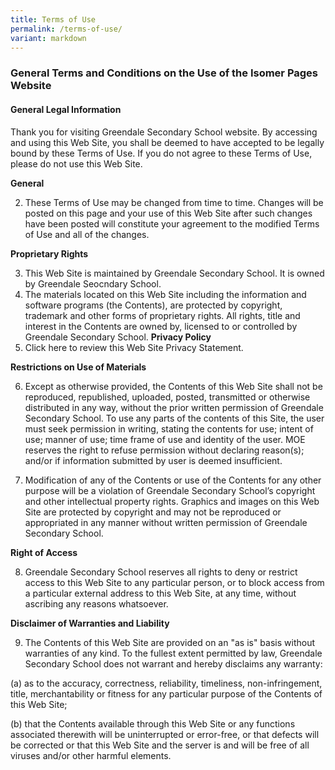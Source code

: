 ```yaml
---
title: Terms of Use
permalink: /terms-of-use/
variant: markdown
---
```

### **General Terms and Conditions on the Use of the Isomer Pages Website**

#### **General Legal Information**

Thank you for visiting Greendale Secondary School website. By accessing and using this Web Site, you shall be deemed to have accepted to be legally bound by these Terms of Use. If you do not agree to these Terms of Use, please do not use this Web Site. 

**General** 

2. These Terms of Use may be changed from time to time. Changes will be posted on this page and your use of this Web Site after such changes have been posted will constitute your agreement to the modified Terms of Use and all of the changes. 

**Proprietary Rights** 

3. This Web Site is maintained by Greendale Secondary School. It is owned by Greendale Seocndary School.
4. The materials located on this Web Site including the information and software programs (the Contents), are protected by copyright, trademark and other forms of proprietary rights. All rights, title and interest in the Contents are owned by, licensed to or controlled by Greendale Secondary School.
**Privacy Policy**
5. Click here to review this Web Site Privacy Statement. 

**Restrictions on Use of Materials**

6. Except as otherwise provided, the Contents of this Web Site shall not be reproduced, republished, uploaded, posted, transmitted or otherwise distributed in any way, without the prior written permission of Greendale Secondary School.  To use any parts of the contents of this Site, the user must seek permission in writing, stating the contents for use; intent of use; manner of use; time frame of use and identity of the user. MOE reserves the right to refuse permission without declaring reason(s); and/or if information submitted by user is deemed insufficient.

7. Modification of any of the Contents or use of the Contents for any other purpose will be a violation of Greendale Secondary School’s copyright and other intellectual property rights. Graphics and images on this Web Site are protected by copyright and may not be reproduced or appropriated in any manner without written permission of Greendale Secondary School.

**Right of Access**

8. Greendale Secondary School reserves all rights to deny or restrict access to this Web Site to any particular person, or to block access from a particular external address to this Web Site, at any time, without ascribing any reasons whatsoever. 

**Disclaimer of Warranties and Liability**

9. The Contents of this Web Site are provided on an "as is" basis without warranties of any kind. To the fullest extent permitted by law, Greendale Secondary School does not warrant and hereby disclaims any warranty: 

(a) as to the accuracy, correctness, reliability, timeliness, non-infringement, title, merchantability or fitness for any particular purpose of the Contents of this Web Site; 

(b) that the Contents available through this Web Site or any functions associated therewith will be uninterrupted or error-free, or that defects will be corrected or that this Web Site and the server is and will be free of all viruses and/or other harmful elements. 
